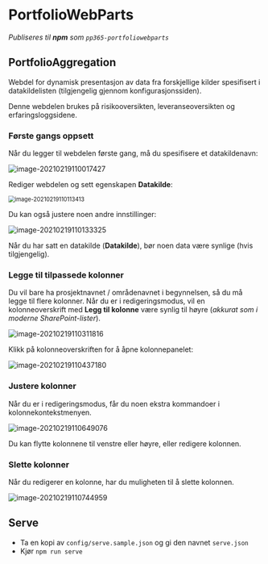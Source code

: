 # PortfolioWebParts

_Publiseres til **npm** som `pp365-portfoliowebparts`_

## PortfolioAggregation

Webdel for dynamisk presentasjon av data fra forskjellige kilder spesifisert i datakildelisten (tilgjengelig gjennom konfigurasjonssiden).

Denne webdelen brukes på risikooversikten, leveranseoversikten og erfaringsloggsidene.

### Første gangs oppsett

Når du legger til webdelen første gang, må du spesifisere et datakildenavn:

![image-20210219110017427](assets/image-20210219110017427.png)

Rediger webdelen og sett egenskapen **Datakilde**:

<img src="assets/image-20210219110113413.png" alt="image-20210219110113413" style="zoom:80%;" />

Du kan også justere noen andre innstillinger:

![image-20210219110133325](assets/image-20210219110133325.png)

Når du har satt en datakilde (**Datakilde**), bør noen data være synlige (hvis tilgjengelig).

### Legge til tilpassede kolonner

Du vil bare ha prosjektnavnet / områdenavnet i begynnelsen, så du må legge til flere kolonner. Når du er i redigeringsmodus, vil en kolonneoverskrift med **Legg til kolonne** være synlig til høyre (_akkurat som i moderne SharePoint-lister_).

![image-20210219110311816](assets/image-20210219110311816.png)

Klikk på kolonneoverskriften for å åpne kolonnepanelet:

![image-20210219110437180](assets/image-20210219110437180.png)

### Justere kolonner

Når du er i redigeringsmodus, får du noen ekstra kommandoer i kolonnekontekstmenyen.

![image-20210219110649076](assets/image-20210219110649076.png)

Du kan flytte kolonnene til venstre eller høyre, eller redigere kolonnen.

### Slette kolonner

Når du redigerer en kolonne, har du muligheten til å slette kolonnen.

![image-20210219110744959](assets/image-20210219110744959.png)

## Serve

- Ta en kopi av `config/serve.sample.json` og gi den navnet `serve.json`
- Kjør `npm run serve`
